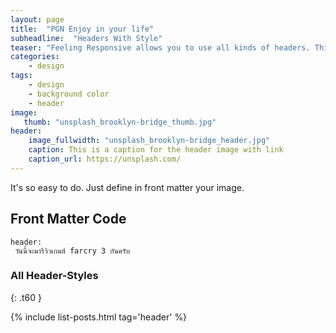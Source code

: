 ```yaml
---
layout: page
title:  "PGN Enjoy in your life"
subheadline:  "Headers With Style"
teaser: "Feeling Responsive allows you to use all kinds of headers. This example shows a header with a <em>full-width-image</em>."
categories:
    - design
tags:
    - design
    - background color
    - header
image:
   thumb: "unsplash_brooklyn-bridge_thumb.jpg"
header:
    image_fullwidth: "unsplash_brooklyn-bridge_header.jpg"
    caption: This is a caption for the header image with link
    caption_url: https://unsplash.com/
---
```

It's so easy to do. Just define in front matter your image.

## Front Matter Code

~~~
header:
 วันนี้จะมารีวิวเกมส์ farcry 3 กันครับ
~~~



### All Header-Styles 
{: .t60 }

{% include list-posts.html tag='header' %}